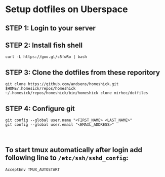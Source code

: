 # Setup dotfiles on Uberspace

## STEP 1: Login to your server

## STEP 2: Install fish shell

    curl -L https://goo.gl/c5fwRo | bash

## STEP 3: Clone the dotfiles from these reporitory

    git clone https://github.com/andsens/homeshick.git $HOME/.homesick/repos/homeshick
    ~/.homesick/repos/homeshick/bin/homeshick clone mirhec/dotfiles

## STEP 4: Configure git

    git config --global user.name "<FIRST_NAME> <LAST_NAME>"
    git config --global user.email "<EMAIL_ADDRESS>"

<br>  

## To start tmux automatically after login add following line to `/etc/ssh/sshd_config`:

    AcceptEnv TMUX_AUTOSTART
